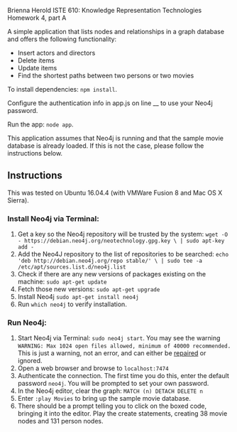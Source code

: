 Brienna Herold
ISTE 610: Knowledge Representation Technologies
Homework 4, part A

A simple application that lists nodes and relationships in a graph database and offers the following functionality:
- Insert actors and directors
- Delete items
- Update items
- Find the shortest paths between two persons or two movies

To install dependencies: `npm install`.

Configure the authentication info in app.js on line __ to use your Neo4j password.

Run the app: `node app`.

This application assumes that Neo4j is running and that the sample movie database is already loaded. If this is not the case, please follow the instructions below.

## Instructions

This was tested on Ubuntu 16.04.4 (with VMWare Fusion 8 and Mac OS X Sierra).

### Install Neo4j via Terminal:

1. Get a key so the Neo4j repository will be trusted by the system: `wget -O - https://debian.neo4j.org/neotechnology.gpg.key \ | sudo apt-key add -`
2. Add the Neo4J repository to the list of repositories to be searched: `echo 'deb http://debian.neo4j.org/repo stable/' \ | sudo tee -a /etc/apt/sources.list.d/neo4j.list`
3. Check if there are any new versions of packages existing on the machine: `sudo apt-get update`
4. Fetch those new versions: `sudo apt-get upgrade`
5. Install Neo4j `sudo apt-get install neo4j`
6. Run `which neo4j` to verify installation.

### Run Neo4j:

1. Start Neo4j via Terminal: `sudo neo4j start`. You may see the warning `WARNING: Max 1024 open files allowed, minimum of 40000 recommended.` This is just a warning, not an error, and can either be [repaired](https://stackoverflow.com/questions/20924596/neo4j-warning-max-1024-open-files-allowed-minimum-of-40-000-recommended-see-t?noredirect=1&lq=1) or ignored. 
2. Open a web browser and browse to `localhost:7474`
3. Authenticate the connection. The first time you do this, enter the default password `neo4j`. You will be prompted to set your own password. 
4. In the Neo4j editor, clear the graph: `MATCH (n) DETACH DELETE n`
5. Enter `:play Movies` to bring up the sample movie database. 
6. There should be a prompt telling you to click on the boxed code, bringing it into the editor. Play the create statements, creating 38 movie nodes and 131 person nodes. 